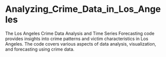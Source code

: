 # Analyzing_Crime_Data_in_Los_Angeles
The Los Angeles Crime Data Analysis and Time Series Forecasting code provides insights into crime patterns and victim characteristics in Los Angeles. The code covers various aspects of data analysis, visualization, and forecasting using crime data.

